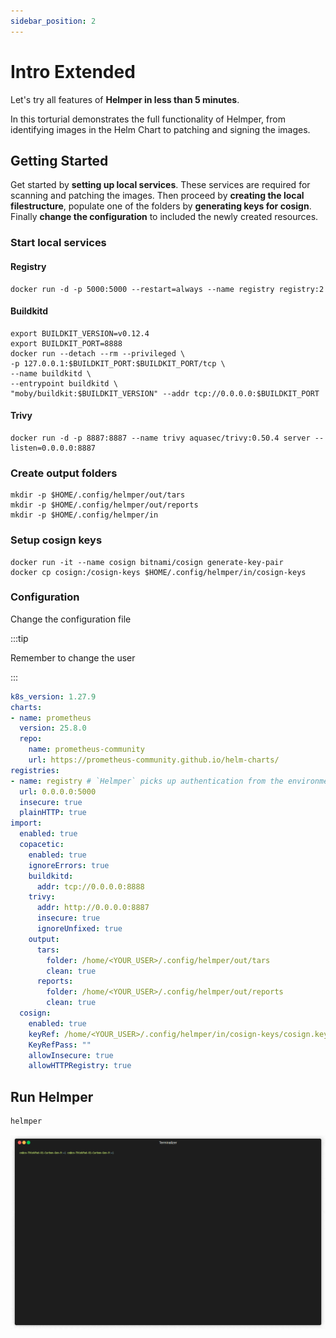 ```yaml
---
sidebar_position: 2
---
```


# Intro Extended

Let's try all features of **Helmper in less than 5 minutes**.

In this torturial demonstrates the full functionality of Helmper, from identifying images 
in the Helm Chart to patching and signing the images.

## Getting Started

Get started by **setting up local services**. These services are required for scanning and patching the images.
Then proceed by **creating the local filestructure**, populate one of the folders by **generating keys for cosign**. 
Finally **change the configuration** to included the newly created resources.

### Start local services

#### Registry

```shell title="bash"
docker run -d -p 5000:5000 --restart=always --name registry registry:2
```

#### Buildkitd

```shell title="bash"
export BUILDKIT_VERSION=v0.12.4
export BUILDKIT_PORT=8888
docker run --detach --rm --privileged \
-p 127.0.0.1:$BUILDKIT_PORT:$BUILDKIT_PORT/tcp \
--name buildkitd \
--entrypoint buildkitd \ 
"moby/buildkit:$BUILDKIT_VERSION" --addr tcp://0.0.0.0:$BUILDKIT_PORT
```

#### Trivy

```shell title="bash"
docker run -d -p 8887:8887 --name trivy aquasec/trivy:0.50.4 server --listen=0.0.0.0:8887
```

### Create output folders

```shell title="bash"
mkdir -p $HOME/.config/helmper/out/tars
mkdir -p $HOME/.config/helmper/out/reports
mkdir -p $HOME/.config/helmper/in
```

### Setup cosign keys

```shell title="bash"
docker run -it --name cosign bitnami/cosign generate-key-pair 
docker cp cosign:/cosign-keys $HOME/.config/helmper/in/cosign-keys
```

### Configuration

Change the configuration file

:::tip

Remember to change the user

:::

```yaml title="$HOME/.config/helmper/helmper.yaml"
k8s_version: 1.27.9
charts:
- name: prometheus
  version: 25.8.0
  repo:
    name: prometheus-community
    url: https://prometheus-community.github.io/helm-charts/
registries:
- name: registry # `Helmper` picks up authentication from the environment automatically.
  url: 0.0.0.0:5000
  insecure: true
  plainHTTP: true
import:
  enabled: true
  copacetic:
    enabled: true
    ignoreErrors: true
    buildkitd:
      addr: tcp://0.0.0.0:8888
    trivy:
      addr: http://0.0.0.0:8887
      insecure: true
      ignoreUnfixed: true
    output:
      tars:
        folder: /home/<YOUR_USER>/.config/helmper/out/tars
        clean: true
      reports:
        folder: /home/<YOUR_USER>/.config/helmper/out/reports
        clean: true
  cosign:
    enabled: true
    keyRef: /home/<YOUR_USER>/.config/helmper/in/cosign-keys/cosign.key
    KeyRefPass: ""
    allowInsecure: true
    allowHTTPRegistry: true
```

## Run Helmper

```shell title="Run Helmper"
helmper
```

<p align="center"><img src="https://github.com/ChristofferNissen/helmper/blob/main/docs/gifs/full.gif?raw=true"/></p>
